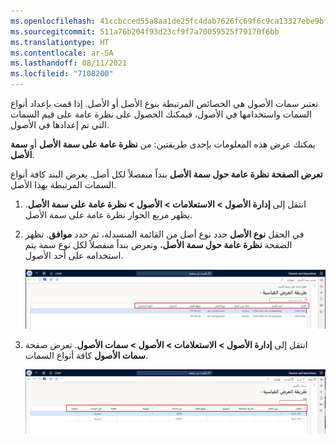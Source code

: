```yaml
---
ms.openlocfilehash: 41ccbcced55a8aa1de25fc4dab7626fc69f6c9ca13327ebe9bf786639daf97cc
ms.sourcegitcommit: 511a76b204f93d23cf9f7a70059525f79170f6bb
ms.translationtype: HT
ms.contentlocale: ar-SA
ms.lasthandoff: 08/11/2021
ms.locfileid: "7108200"
---
```

تعتبر سمات الأصول هي الخصائص المرتبطة بنوع الأصل أو الأصل. إذا قمت بإعداد أنواع السمات واستخدامها في الأصول، فيمكنك الحصول على نظرة عامة على قيم السمات التي تم إعدادها في الأصول. 

يمكنك عرض هذه المعلومات بإحدى طريقتين: من **نظرة عامة على سمة الأصل** أو **سمة الأصل**.

**تعرض الصفحة نظرة عامة حول سمة الأصل** بنداً منفصلاً لكل أصل. يعرض البند كافة أنواع السمات المرتبطة بهذا الأصل. 

1.  انتقل إلى **إدارة الأصول > الاستعلامات > الأصول > نظرة عامة على سمة الأصل**. يظهر مربع الحوار نظرة عامة على سمة الأصل.

2.  في الحقل **نوع الأصل** حدد نوع أصل من القائمة المنسدلة، ثم حدد **موافق**.  تظهر الصفحة **نظرة عامة حول سمة الأصل**، وتعرض بنداً منفصلاً لكل نوع سمة يتم استخدامه على أحد الأصول. 

    [![لقطة شاشة من مربع الحوار نظرة عامة على سمة الأصل.](../media/asset-attribute-overview.png)](../media/asset-attribute-overview.png#lightbox)

3.  انتقل إلى **إدارة الأصول > الاستعلامات > الأصول > سمات الأصول**. تعرض صفحة **سمات الأصول** كافة أنواع السمات.

    [![لقطة شاشة لأنواع سمات الأصول في صفحة سمات الأصول.](../media/asset-attribute-ssm.png)](../media/asset-attribute-ssm.png#lightbox)

